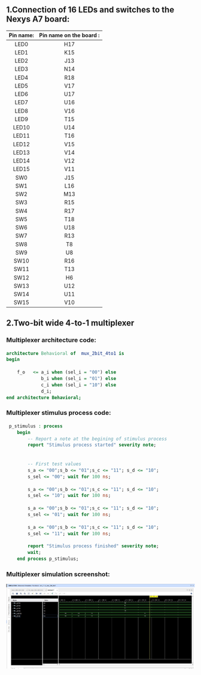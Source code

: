## 1.Connection of 16 LEDs and switches to the Nexys A7 board: 
| Pin name: | Pin name on the board : |
| :-: | :-: |
| LED0 | H17 |
| LED1 | K15 |
| LED2 | J13 |
| LED3 | N14 |
| LED4 | R18 |
| LED5 | V17 |
| LED6 | U17 |
| LED7 | U16 |
| LED8 | V16 |
| LED9 | T15 |
| LED10 | U14 |
| LED11 | T16 |
| LED12 | V15 |
| LED13 | V14 |
| LED14 | V12 |
| LED15 | V11 |
| SW0 | J15 |
| SW1 | L16 |
| SW2 | M13 |
| SW3 | R15 |
| SW4 | R17 |
| SW5 | T18 |
| SW6 | U18 |
| SW7 | R13 |
| SW8 | T8 |
| SW9 | U8 |
| SW10 | R16 |
| SW11 | T13 |
| SW12 | H6 |
| SW13 | U12 |
| SW14 | U11 |
| SW15 | V10 |

## 2.Two-bit wide 4-to-1 multiplexer
### Multiplexer architecture code:
```VHDL
architecture Behavioral of  mux_2bit_4to1 is
begin

    f_o   <= a_i when (sel_i = "00") else 
             b_i when (sel_i = "01") else
             c_i when (sel_i = "10") else
             d_i;
end architecture Behavioral;
```

### Multiplexer stimulus process code:
```VHDL
 p_stimulus : process
    begin
        -- Report a note at the begining of stimulus process
        report "Stimulus process started" severity note;


        -- First test values
        s_a <= "00";s_b <= "01";s_c <= "11"; s_d <= "10";
        s_sel <= "00"; wait for 100 ns;
        
        s_a <= "00";s_b <= "01";s_c <= "11"; s_d <= "10";
        s_sel <= "10"; wait for 100 ns;
        
        s_a <= "00";s_b <= "01";s_c <= "11"; s_d <= "10";
        s_sel <= "01"; wait for 100 ns;
        
        s_a <= "00";s_b <= "01";s_c <= "11"; s_d <= "10";
        s_sel <= "11"; wait for 100 ns;

        report "Stimulus process finished" severity note;
        wait;
    end process p_stimulus;
```
### Multiplexer simulation screenshot:
![Multiplexer simulation screenshot:](/Labs/03-vivado/images/multiplexer_simulation.jpg)

